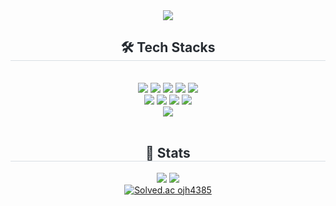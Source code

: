 

<div align="center">
    <img src="https://capsule-render.vercel.app/api?type=wave&color=a6d3ff&height=120&text=JeongHoon%20Github&animation=&fontColor=000000&fontSize=70" />
</div>

<div align="center">
    <h2 style="border-bottom: 1px solid #d8dee4; color: #282d33;"> 🛠️ Tech Stacks </h2><br>
    <div style="margin: 0 auto; text-align: center;">
        <img src="https://img.shields.io/badge/Spring-6DB33F?style=for-the-badge&logo=Spring&logoColor=white">
        <img src="https://img.shields.io/badge/Spring Boot-6DB33F?style=for-the-badge&logo=Spring Boot&logoColor=white">
        <img src="https://img.shields.io/badge/Java-007396?style=for-the-badge&logo=Java&logoColor=white">
        <img src="https://img.shields.io/badge/MySQL-4479A1?style=for-the-badge&logo=MySQL&logoColor=white">
        <img src="https://img.shields.io/badge/MariaDB-003545?style=for-the-badge&logo=MariaDB&logoColor=white"><br/>
        <img src="https://img.shields.io/badge/Docker-2496ED?style=for-the-badge&logo=Docker&logoColor=white">
        <img src="https://img.shields.io/badge/Git-F05032?style=for-the-badge&logo=Git&logoColor=white">
        <img src="https://img.shields.io/badge/Github-181717?style=for-the-badge&logo=Github&logoColor=white">
        <img src="https://img.shields.io/badge/Slack-4A154B?style=for-the-badge&logo=Slack&logoColor=white">
    </div>
</div>

<div align="center">
    <a href="https://wjdgns4385.tistory.com/">
        <img src="https://img.shields.io/badge/Tistory-000000?style=for-the-badge&logo=Tistory&logoColor=white">
    </a>
</div><br>

<div align="center">
    <h2 style="border-bottom: 1px solid #d8dee4; color: #282d33;"> 🏅 Stats </h2>
    <div>
        <img src="https://github-readme-stats.vercel.app/api?username=jeongHoon&bg_color=180,a3d3ff,00000000&title_color=000000&text_color=000000"/>
        <img src="https://github-readme-stats.vercel.app/api/top-langs/?username=jeongHoon&layout=compact&bg_color=180,a3d3ff,00000000&title_color=000000&text_color=000000"/>
    </div>
</div>
<div align="center">
    <!-- Solved.ac Badge -->
    <a href="https://solved.ac/ojh4385">
        <img src="http://mazassumnida.wtf/api/generate_badge?boj=ojh4385" alt="Solved.ac ojh4385"/>
    </a>
</div>
